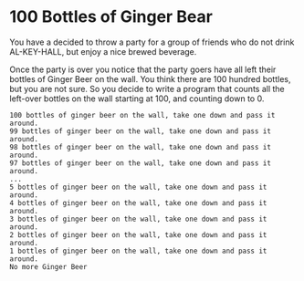 # 100 Bottles of Ginger Bear 

You have a decided to throw a party for a group of friends who 
do not drink AL-KEY-HALL, but enjoy a nice brewed beverage. 

Once the party is over you notice that the party goers have all left
their bottles of Ginger Beer on the wall. You think there are 100 hundred bottles, but you are not sure.
So you decide to write a program that counts all the left-over bottles on the wall starting at 100, and counting down to 0.

```
100 bottles of ginger beer on the wall, take one down and pass it around.
99 bottles of ginger beer on the wall, take one down and pass it around.
98 bottles of ginger beer on the wall, take one down and pass it around.
97 bottles of ginger beer on the wall, take one down and pass it around.
...
5 bottles of ginger beer on the wall, take one down and pass it around.
4 bottles of ginger beer on the wall, take one down and pass it around.
3 bottles of ginger beer on the wall, take one down and pass it around.
2 bottles of ginger beer on the wall, take one down and pass it around.
1 bottles of ginger beer on the wall, take one down and pass it around.
No more Ginger Beer
```
